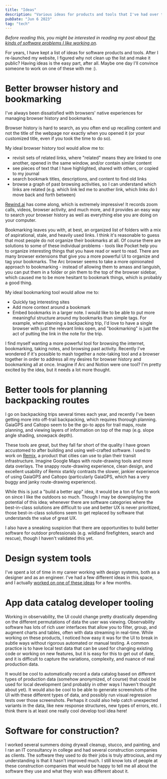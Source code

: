 ```yaml
---
title: "Ideas"
description: "Various ideas for products and tools that I've had over the years"
pubDate: "Jun 6 2023"
tag: "tech"
---
```


_Before reading this, you might be interested in reading my post about [the kinds of software problems I like working on](/blog/problems)._

For years, I have kept a list of ideas for software products and tools. After I re-launched my website, I figured why not clean up the list and make it public? Having ideas is the easy part, after all. Maybe one day I'll convince someone to work on one of these with me :).

# Better browser history and bookmarking

I've always been dissatisfied with browsers' native experiences for managing browser history and bookmarks.

Browser history is hard to search, as you often end up recalling content and not the title of the webpage nor exactly when you opened it (or your customized title, even if you took the time to do so).

My ideal browser history tool would allow me to:

- revisit sets of related links, where "related" means they are linked to one another, opened in the same window, and/or contain similar content
- see pieces of text that I have highlighted, shared with others, or copied to my journal
- search bookmark titles, descriptions, and content to find old links
- browse a graph of past browsing activities, so I can understand which links are related (e.g. which link led me to another link, which links do I move back and forth between)

[Rewind.ai](http://Rewind.ai) has come along, which is extremely impressive! It records zoom calls, videos, browser activity, and much more, and it provides an easy way to search your browser history as well as everything else you are doing on your computer.

Bookmarking leaves you with, at best, an organized list of folders with a mix of aspirational, stale, and heavily used links. I think it's reasonable to guess that most people do not organize their bookmarks at all. Of course there are solutions to some of these individual problems - tools like Pocket help you to organize interesting things that you have read or want to read. There are many browser extensions that give you a more powerful UI to organize and tag your bookmarks. The Arc browser seems to take a more opinionated approach to bookmarking - instead of allowing them to amass and languish, you can put them in a folder or pin them to the top of the browser sidebar, which caused me to be more hesitant to bookmark things, which is probably a good thing.

My ideal bookmarking tool would allow me to:

- Quickly tag interesting sites
- Add more context around a bookmark
- Embed bookmarks in a larger note. I would like to be able to put more meaningful structure around my bookmarks than simple tags. For example, when planning a backpacking trip, I'd love to have a single browser with just the relevant links open, and "bookmarking" is just the act of putting the link in the note for the trip.

I find myself wanting a more powerful tool for browsing the internet, bookmarking, taking notes, and browsing past activity. Recently I've wondered if it's possible to mash together a note-taking tool and a browser together in order to address all my desires for browser history and bookmarking all at once. Imagine if Arc and Notion were one tool? I'm pretty excited by the idea, but it needs a lot more thought.

# Better tools for planning backpacking routes

I go on backpacking trips several times each year, and recently I've been getting more into off-trail backpacking, which requires thorough planning. GaiaGPS and Caltopo seem to be the go-to apps for trail maps, route planning, and viewing layers of information on top of the map (e.g. slope angle shading, snowpack depth).

These tools are great, but they fall far short of the quality I have grown accustomed to after building and using well-crafted software. I used to work on [Remix](https://www.remix.com/), a product that cities can use to plan their transit infrastructure. Imagine Google Maps with route-drawing tools and more data overlays. The snappy route-drawing experience, clean design, and excellent usability of Remix starkly contrasts the slower, jankier experience of using GaiaGPS and Caltopo (particularly GaiaGPS, which has a very buggy and janky route-drawing experience).

While this is just a "build a better app" idea, it would be a ton of fun to work on since I like the outdoors so much. Though I may be downplaying the potential of this idea; whenever there are software categories where the best-in-class solutions are difficult to use and better UX is never prioritized, those best-in-class solutions seem to get replaced by software that understands the value of great UX.

I also have a sneaking suspicion that there are opportunities to build better software for outdoor professionals (e.g. wildland firefighters, search and rescue), though I haven't validated this yet.

# Design system tools

I've spent a lot of time in my career working with design systems, both as a designer and as an engineer. I've had a few different ideas in this space, and I actually [worked on one of these ideas](/blog/composer) for a few months.

# App data catalog developer tooling

Working in observability, the UI could change pretty drastically depending on the different permutations of data the user was viewing. Observability software has lots of rich user interfaces that allow you to filter, group, and augment charts and tables, often with data streaming in real-time. While working on these products, I noticed how easy it was for the UI to break in subtle ways without rigorous automated or manual testing. A common practice is to have local test data that can be used for changing existing code or working on new features, but it is easy for this to get out of date, and it is difficult to capture the variations, complexity, and nuance of real production data.

It would be cool to automatically record a data catalog based on different types of production data (somehow anonymized, of course) that could be used for local development (and probably in other ways I haven't thought about yet). It would also be cool to be able to generate screenshots of the UI with these different types of data, and possibly run visual regression tests over those screenshots. Perhaps it could also help catch unexpected variants in the data, like new response structures, new types of errors, etc. I think there is at least one really cool develop tool idea here!

# Software for construction?

I worked several summers doing drywall cleanup, stucco, and painting, and I ran an IT consultancy in college and had several construction companies as clients. The software they used to do their jobs is truly attrocious, and my understanding is that it hasn't improved much. I still know lots of people at these construction companies that would be happy to tell me all about the software they use and what they wish was different about it.
